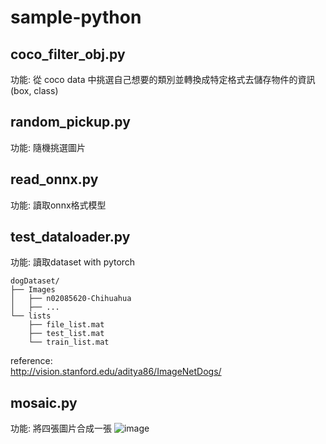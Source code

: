 # sample-python

## coco_filter_obj.py
功能: 從 coco data 中挑選自己想要的類別並轉換成特定格式去儲存物件的資訊(box, class)

## random_pickup.py
功能: 隨機挑選圖片

## read_onnx.py
功能: 讀取onnx格式模型

## test_dataloader.py
功能: 讀取dataset with pytorch
```text
dogDataset/
├── Images
│   ├── n02085620-Chihuahua
│   ├── ...
└── lists
    ├── file_list.mat
    ├── test_list.mat
    └── train_list.mat
```
reference:  
http://vision.stanford.edu/aditya86/ImageNetDogs/

## mosaic.py
功能: 將四張圖片合成一張
![image](https://user-images.githubusercontent.com/123159112/222131459-a8f366cb-6b3c-4b07-8e64-8bbeae47c73d.png)
